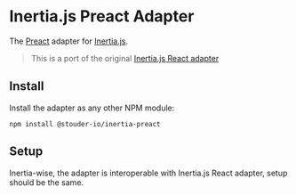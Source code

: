 # Inertia.js Preact Adapter

The [Preact](https://preactjs.com/) adapter for [Inertia.js](https://inertiajs.com/).
> This is a port of the original [Inertia.js React adapter](https://github.com/inertiajs/inertia/tree/master/packages/react)

## Install
Install the adapter as any other NPM module:
```
npm install @stouder-io/inertia-preact
```

## Setup
Inertia-wise, the adapter is interoperable with Inertia.js React adapter, setup should be the same.